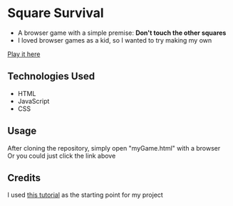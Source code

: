 # Square Survival

- A browser game with a simple premise: **Don't touch the other squares**
- I loved browser games as a kid, so I wanted to try making my own

[Play it here](https://bobthekebab.gitlab.io/Square-Survival/myGame.html)

## Technologies Used

- HTML
- JavaScript
- CSS

## Usage

After cloning the repository, simply open "myGame.html" with a browser  
Or you could just click the link above

## Credits

I used [this tutorial](https://www.w3schools.com/graphics/game_intro.asp) as the starting point for my project
